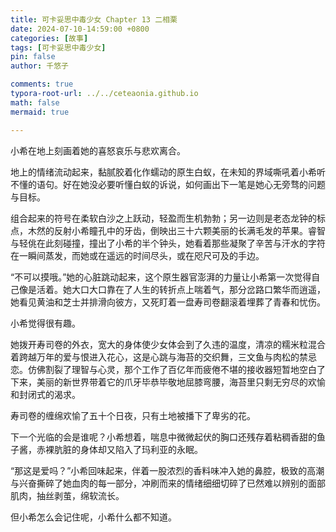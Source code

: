 ```yaml
---
title: 可卡妥思中毒少女 Chapter 13 二相栗
date: 2024-07-10-14:59:00 +0800
categories: [故事]
tags: [可卡妥思中毒少女]
pin: false
author: 千悠子

comments: true
typora-root-url: ../../ceteaonia.github.io
math: false
mermaid: true

---
```

小希在地上刻画着她的喜怒哀乐与悲欢离合。

地上的情绪流动起来，黏腻胶着化作蠕动的原生白蚁，在未知的界域嘶吼着小希听不懂的语句。好在她没必要听懂白蚁的诉说，如何画出下一笔是她心无旁骛的问题与目标。

组合起来的符号在柔软白沙之上跃动，轻盈而生机勃勃；另一边则是老态龙钟的标点，木然的反射小希瞳孔中的牙齿，倒映出三十六颗美丽的长满毛发的苹果。睿智与轻佻在此刻碰撞，撞出了小希的半个钟头，她看着那些凝聚了辛苦与汗水的字符在一瞬间蒸发，而她或在遥远的时间尽头，或在咫尺可及的手边。

“不可以摸哦。”她的心脏跳动起来，这个原生器官澎湃的力量让小希第一次觉得自己像是活着。她大口大口靠在了人生的转折点上喘着气，那分岔路口繁华而逍遥，她看见黄油和芝士并排滑向彼方，又死盯着一盘寿司卷翻滚着埋葬了青春和忧伤。

小希觉得很有趣。

她拨开寿司卷的外衣，宽大的身体使少女体会到了久违的温度，清凉的糯米粒混合着跨越万年的爱与恨进入花心，这是心跳与海苔的交织舞，三文鱼与肉松的禁忌恋。仿佛割裂了理智与心灵，那个工作了百亿年而疲倦不堪的接收器短暂地空白了下来，美丽的新世界带着它的爪牙毕恭毕敬地屈膝弯腰，海苔里只剩无穷尽的欢愉和封闭式的渴求。

寿司卷的缠绵欢愉了五十个日夜，只有土地被播下了卑劣的花。

下一个光临的会是谁呢？小希想着，喘息中微微起伏的胸口还残存着粘稠香甜的鱼子酱，赤裸肮脏的身体却又陷入了玛利亚的永眠。

“那这是爱吗？”小希回味起来，伴着一股浓烈的香料味冲入她的鼻腔，极致的高潮与兴奋撕碎了她血肉的每一部分，冲刷而来的情绪细细切碎了已然难以辨别的面部肌肉，抽丝剥茧，绵软流长。

但小希怎么会记住呢，小希什么都不知道。